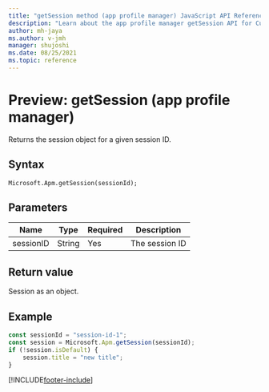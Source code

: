 ```yaml
---
title: "getSession method (app profile manager) JavaScript API Reference | MicrosoftDocs"
description: "Learn about the app profile manager getSession API for Customer Service workspace."
author: mh-jaya
ms.author: v-jmh
manager: shujoshi
ms.date: 08/25/2021
ms.topic: reference
---
```


# Preview: getSession (app profile manager)

Returns the session object for a given session ID.

## Syntax

`Microsoft.Apm.getSession(sessionId);`

## Parameters

| **Name**         | **Type** | **Required** | **Description** |
|------------------|----------|--------------| --------------- |
| sessionID        | String   | Yes          | The session ID  |

## Return value

Session as an object.

## Example

```JavaScript
const sessionId = "session-id-1";
const session = Microsoft.Apm.getSession(sessionId);
if (!session.isDefault) {
    session.title = "new title";
}
```

[!INCLUDE[footer-include](../../../includes/footer-banner.md)]
